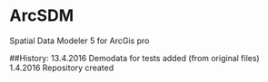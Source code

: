 # ArcSDM
Spatial Data Modeler 5 for ArcGis pro

##History:
13.4.2016 Demodata for tests added (from original files)<br>
1.4.2016 Repository created 
